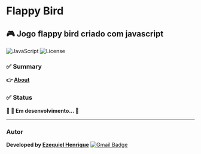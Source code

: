 # Flappy Bird

## :video_game: Jogo flappy bird criado com javascript

![JavaScript](https://img.shields.io/badge/-JavaScript-black?style=flat-square&logo=javascript)
![License](https://img.shields.io/static/v1?label=License&message=MIT&color=blue&style=flat)

### :white_check_mark: Summary

**:point_right: [About](About)**

### :white_check_mark: Status

**:rocket: :construction: Em desenvolvimento... :construction:**

---
### Autor

**Developed by [Ezequiel Henrique](https://github.com/ezequielhenrique)**
[![Gmail Badge](https://img.shields.io/badge/-ehmdeveloper@gmail.com-c14438?style=flat-square&logo=Gmail&logoColor=white&link=mailto:ehmdeveloper@gmail.com)](mailto:ehmdeveloper@gmail.com)
